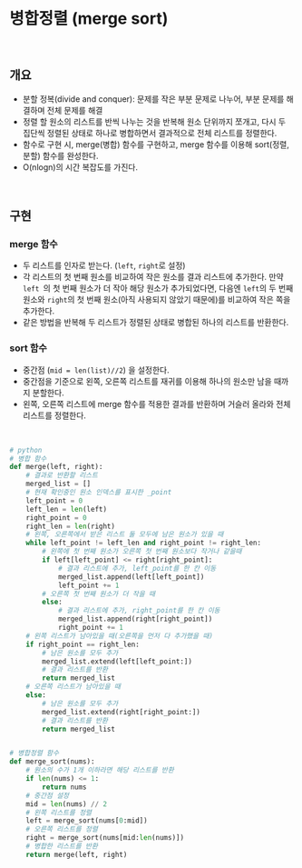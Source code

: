 # 병합정렬 (merge sort)

<br>

## 개요

- 분할 정복(divide and conquer): 문제를 작은 부분 문제로 나누어, 부분 문제를 해결하며 전체 문제를 해결
- 정렬 할 원소의 리스트를 반씩 나누는 것을 반복해 원소 단위까지 쪼개고, 다시  두 집단씩 정렬된 상태로 하나로 병합하면서 결과적으로 전체 리스트를 정렬한다.
- 함수로 구현 시, merge(병합) 함수를 구현하고, merge 함수를 이용해 sort(정렬, 분할) 함수를  완성한다.
- O(nlogn)의 시간 복잡도를 가진다. 

<br>

## 구현

### merge 함수

- 두 리스트를 인자로 받는다. (`left`, `right`로 설정)
- 각 리스트의 첫 번째 원소를 비교하여 작은 원소를 결과 리스트에 추가한다. 만약 `left `의 첫 번째 원소가 더 작아 해당 원소가 추가되었다면, 다음엔 `left`의 두 번째 원소와 `right`의 첫 번째 원소(아직 사용되지 않았기 때문에)를 비교하여 작은 쪽을 추가한다.
- 같은 방법을 반복해 두 리스트가 정렬된 상태로 병합된 하나의 리스트를 반환한다.

### sort 함수

- 중간점 (`mid = len(list)//2`) 을 설정한다.
- 중간점을 기준으로 왼쪽, 오른쪽 리스트를 재귀를 이용해 하나의 원소만 남을 때까지 분할한다.
- 왼쪽, 오른쪽 리스트에 merge 함수를 적용한 결과를 반환하며 거슬러 올라와 전체 리스트를 정렬한다.

<br>

```python
# python
# 병합 함수
def merge(left, right):
    # 결과로 반환할 리스트
    merged_list = []
    # 현재 확인중인 원소 인덱스를 표시한 _point
    left_point = 0
    left_len = len(left)
    right_point = 0
    right_len = len(right)
    # 왼쪽, 오른쪽에서 받은 리스트 둘 모두에 남은 원소가 있을 때
    while left_point != left_len and right_point != right_len:
        # 왼쪽에 첫 번째 원소가 오른쪽 첫 번째 원소보다 작거나 같을때
        if left[left_point] <= right[right_point]:
            # 결과 리스트에 추가, left_point를 한 칸 이동
            merged_list.append(left[left_point])
            left_point += 1
        # 오른쪽 첫 번째 원소가 더 작을 때
        else:
            # 결과 리스트에 추가, right_point를 한 칸 이동
            merged_list.append(right[right_point])
            right_point += 1
    # 왼쪽 리스트가 남아있을 때(오른쪽을 먼저 다 추가했을 때)
    if right_point == right_len:
        # 남은 원소를 모두 추가
        merged_list.extend(left[left_point:])
        # 결과 리스트를 반환
        return merged_list
    # 오른쪽 리스트가 남아있을 때
    else:
        # 남은 원소를 모두 추가
        merged_list.extend(right[right_point:])
        # 결과 리스트를 반환
        return merged_list


# 병합정렬 함수
def merge_sort(nums):
    # 원소의 수가 1개 이하라면 해당 리스트를 반환
    if len(nums) <= 1:
        return nums
    # 중간점 설정
    mid = len(nums) // 2
    # 왼쪽 리스트를 정렬
    left = merge_sort(nums[0:mid])
    # 오른쪽 리스트를 정렬
    right = merge_sort(nums[mid:len(nums)])
    # 병합한 리스트를 반환
    return merge(left, right)
```

